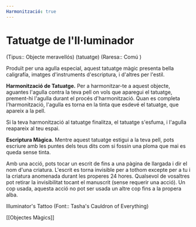 ```yaml
---
Harmonització: true
---
```

# Tatuatge de l'Il·luminador

(Tipus:: Objecte meravellós) (tatuatge) (Raresa:: Comú )

Produït per una agulla especial, aquest tatuatge màgic presenta bella caligrafía, imatges d'instruments d'escriptura, i d'altres per l'estil.

**Harmonització de Tatuatge.** Per a harmonitzar-te a aquest objecte, aguantes l'agulla contra la teva pell on vols que aparegui el tatuatge, prement-hi l'agulla durant el procés d'harmonització. Quan es completa l'harmonització, l'agulla es torna en la tinta que esdevé el tatuatge, que apareix a la pell.

Si la teva harmonització al tatuatge finalitza, el tatuatge s'esfuma, i l'agulla reapareix al teu espai.

**Escriptura Màgica.** Mentre aquest tatuatge estigui a la teva pell, pots escriure amb les puntes dels teus dits com si fossin una ploma que mai es queda sense tinta.

Amb una acció, pots tocar un escrit de fins a una pàgina de llargada i dir el nom d'una criatura. L'escrit es torna invisible per a tothom excepte per a tu i la criatura anomenada durant les properes 24 hores. Qualsevol de vosaltres pot retirar la invisibilitat tocant el manuscrit (sense requerir una acció). Un cop usada, aquesta acció no pot ser usada un altre cop fins a la propera alba.

Illuminator's Tattoo  (Font:: Tasha's Cauldron of Everything)

[[Objectes Màgics]]